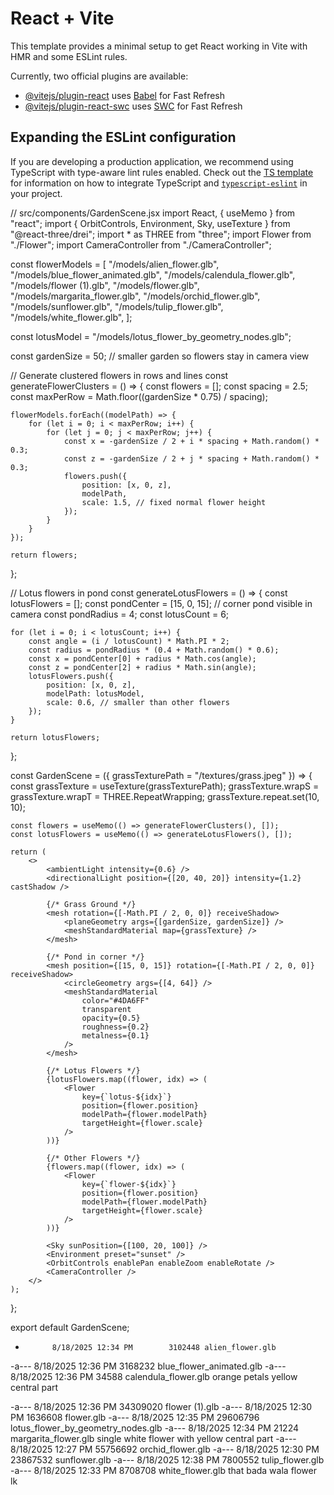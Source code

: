 # React + Vite

This template provides a minimal setup to get React working in Vite with HMR and some ESLint rules.

Currently, two official plugins are available:

- [@vitejs/plugin-react](https://github.com/vitejs/vite-plugin-react/blob/main/packages/plugin-react) uses [Babel](https://babeljs.io/) for Fast Refresh
- [@vitejs/plugin-react-swc](https://github.com/vitejs/vite-plugin-react/blob/main/packages/plugin-react-swc) uses [SWC](https://swc.rs/) for Fast Refresh

## Expanding the ESLint configuration

If you are developing a production application, we recommend using TypeScript with type-aware lint rules enabled. Check out the [TS template](https://github.com/vitejs/vite/tree/main/packages/create-vite/template-react-ts) for information on how to integrate TypeScript and [`typescript-eslint`](https://typescript-eslint.io) in your project.






// src/components/GardenScene.jsx
import React, { useMemo } from "react";
import { OrbitControls, Environment, Sky, useTexture } from "@react-three/drei";
import * as THREE from "three";
import Flower from "./Flower";
import CameraController from "./CameraController";

const flowerModels = [
    "/models/alien_flower.glb",
    "/models/blue_flower_animated.glb",
    "/models/calendula_flower.glb",
    "/models/flower (1).glb",
    "/models/flower.glb",
    "/models/margarita_flower.glb",
    "/models/orchid_flower.glb",
    "/models/sunflower.glb",
    "/models/tulip_flower.glb",
    "/models/white_flower.glb",
];

const lotusModel = "/models/lotus_flower_by_geometry_nodes.glb";

const gardenSize = 50; // smaller garden so flowers stay in camera view

// Generate clustered flowers in rows and lines
const generateFlowerClusters = () => {
    const flowers = [];
    const spacing = 2.5;
    const maxPerRow = Math.floor((gardenSize * 0.75) / spacing);

    flowerModels.forEach((modelPath) => {
        for (let i = 0; i < maxPerRow; i++) {
            for (let j = 0; j < maxPerRow; j++) {
                const x = -gardenSize / 2 + i * spacing + Math.random() * 0.3;
                const z = -gardenSize / 2 + j * spacing + Math.random() * 0.3;
                flowers.push({
                    position: [x, 0, z],
                    modelPath,
                    scale: 1.5, // fixed normal flower height
                });
            }
        }
    });

    return flowers;
};

// Lotus flowers in pond
const generateLotusFlowers = () => {
    const lotusFlowers = [];
    const pondCenter = [15, 0, 15]; // corner pond visible in camera
    const pondRadius = 4;
    const lotusCount = 6;

    for (let i = 0; i < lotusCount; i++) {
        const angle = (i / lotusCount) * Math.PI * 2;
        const radius = pondRadius * (0.4 + Math.random() * 0.6);
        const x = pondCenter[0] + radius * Math.cos(angle);
        const z = pondCenter[2] + radius * Math.sin(angle);
        lotusFlowers.push({
            position: [x, 0, z],
            modelPath: lotusModel,
            scale: 0.6, // smaller than other flowers
        });
    }

    return lotusFlowers;
};

const GardenScene = ({ grassTexturePath = "/textures/grass.jpeg" }) => {
    const grassTexture = useTexture(grassTexturePath);
    grassTexture.wrapS = grassTexture.wrapT = THREE.RepeatWrapping;
    grassTexture.repeat.set(10, 10);

    const flowers = useMemo(() => generateFlowerClusters(), []);
    const lotusFlowers = useMemo(() => generateLotusFlowers(), []);

    return (
        <>
            <ambientLight intensity={0.6} />
            <directionalLight position={[20, 40, 20]} intensity={1.2} castShadow />

            {/* Grass Ground */}
            <mesh rotation={[-Math.PI / 2, 0, 0]} receiveShadow>
                <planeGeometry args={[gardenSize, gardenSize]} />
                <meshStandardMaterial map={grassTexture} />
            </mesh>

            {/* Pond in corner */}
            <mesh position={[15, 0, 15]} rotation={[-Math.PI / 2, 0, 0]} receiveShadow>
                <circleGeometry args={[4, 64]} />
                <meshStandardMaterial
                    color="#4DA6FF"
                    transparent
                    opacity={0.5}
                    roughness={0.2}
                    metalness={0.1}
                />
            </mesh>

            {/* Lotus Flowers */}
            {lotusFlowers.map((flower, idx) => (
                <Flower
                    key={`lotus-${idx}`}
                    position={flower.position}
                    modelPath={flower.modelPath}
                    targetHeight={flower.scale}
                />
            ))}

            {/* Other Flowers */}
            {flowers.map((flower, idx) => (
                <Flower
                    key={`flower-${idx}`}
                    position={flower.position}
                    modelPath={flower.modelPath}
                    targetHeight={flower.scale}
                />
            ))}

            <Sky sunPosition={[100, 20, 100]} />
            <Environment preset="sunset" />
            <OrbitControls enablePan enableZoom enableRotate />
            <CameraController />
        </>
    );
};

export default GardenScene;






-           8/18/2025 12:34 PM        3102448 alien_flower.glb
-a---           8/18/2025 12:36 PM        3168232 blue_flower_animated.glb
-a---           8/18/2025 12:36 PM          34588 calendula_flower.glb  orange petals yellow central part

-a---           8/18/2025 12:36 PM       34309020 flower (1).glb
-a---           8/18/2025 12:30 PM        1636608 flower.glb
-a---           8/18/2025 12:35 PM       29606796 lotus_flower_by_geometry_nodes.glb
-a---           8/18/2025 12:34 PM          21224 margarita_flower.glb single white flower with yellow central part 
-a---           8/18/2025 12:27 PM       55756692 orchid_flower.glb
-a---           8/18/2025 12:30 PM       23867532 sunflower.glb
-a---           8/18/2025 12:38 PM        7800552 tulip_flower.glb
-a---           8/18/2025 12:33 PM        8708708 white_flower.glb   that bada wala flower 
lk 